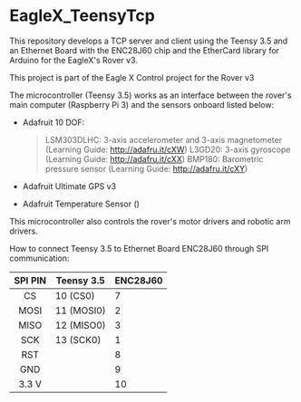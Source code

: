 # EagleX_TeensyTcp
This repository develops a TCP server and client using the Teensy 3.5 and an Ethernet Board with the ENC28J60 chip and the EtherCard library for Arduino for the EagleX's Rover v3.


This project is part of the Eagle X Control project for the Rover v3

The microcontroller (Teensy 3.5) works as an interface between the rover's main computer (Raspberry Pi 3) and the sensors onboard listed below:

- Adafruit 10 DOF:
	> LSM303DLHC: 	3-axis accelerometer and 3-axis magnetometer (Learning Guide: http://adafru.it/cXW)
	> L3GD20:		3-axis gyroscope										(Learning Guide: http://adafru.it/cXX)
	> BMP180:		Barometric pressure sensor							(Learning Guide: http://adafru.it/cXY)
	
- Adafruit Ultimate GPS v3

- Adafruit Temperature Sensor ()

This microcontroller also controls the rover's motor drivers and robotic arm drivers.

How to connect Teensy 3.5 to Ethernet Board ENC28J60 through SPI communication:

| SPI PIN | Teensy 3.5 | ENC28J60 |
|:-------:|------------|----------|
| CS      | 10 (CS0)   | 7        |
| MOSI    | 11 (MOSI0) | 2        |
| MISO    | 12 (MISO0) | 3        |
| SCK     | 13 (SCK0)  | 1        |
| RST     |            | 8        |
| GND     |            | 9        |
| 3.3 V   |            | 10       |




